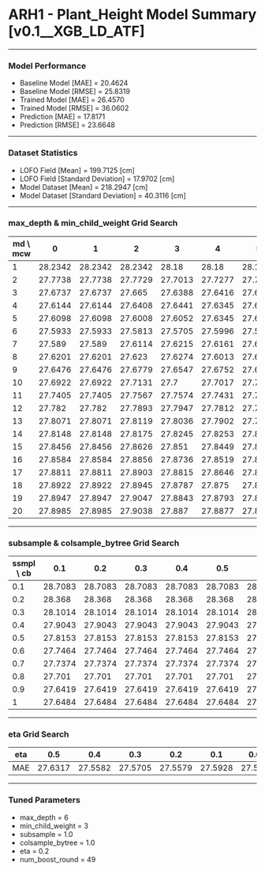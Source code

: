 # ARH1 - Plant_Height Model Summary [v0.1__XGB_LD_ATF]

***

### Model Performance

- Baseline Model [MAE] = 20.4624
- Baseline Model [RMSE] = 25.8319
- Trained Model [MAE] = 26.4570
- Trained Model [RMSE] = 36.0602
- Prediction [MAE] = 17.8171
- Prediction [RMSE] = 23.6648
***

### Dataset Statistics

- LOFO Field [Mean] = 199.7125 [cm]
- LOFO Field [Standard Deviation] = 17.9702 [cm]
- Model Dataset [Mean] = 218.2947 [cm]
- Model Dataset [Standard Deviation] = 40.3116 [cm]
***

### max_depth & min_child_weight Grid Search

|   md \ mcw |       0 |       1 |       2 |       3 |       4 |       5 |       6 |       7 |       8 |       9 |      10 |      11 |      12 |      13 |      14 |      15 |      16 |      17 |      18 |      19 |      20 |
|------------|---------|---------|---------|---------|---------|---------|---------|---------|---------|---------|---------|---------|---------|---------|---------|---------|---------|---------|---------|---------|---------|
|          1 | 28.2342 | 28.2342 | 28.2342 | 28.18   | 28.18   | 28.18   | 28.18   | 28.18   | 28.18   | 28.18   | 28.227  | 28.227  | 28.227  | 28.227  | 28.1992 | 28.1093 | 28.1093 | 28.1093 | 28.1093 | 28.1093 | 28.1093 |
|          2 | 27.7738 | 27.7738 | 27.7729 | 27.7013 | 27.7277 | 27.757  | 27.7409 | 27.7491 | 27.7782 | 27.8242 | 27.7684 | 27.7335 | 27.7263 | 27.7534 | 27.8449 | 27.7769 | 27.7565 | 27.7426 | 27.766  | 27.7281 | 27.747  |
|          3 | 27.6737 | 27.6737 | 27.665  | 27.6388 | 27.6416 | 27.6543 | 27.6855 | 27.6502 | 27.6809 | 27.7341 | 27.692  | 27.7065 | 27.6505 | 27.6901 | 27.6924 | 27.6754 | 27.6783 | 27.6719 | 27.6979 | 27.7044 | 27.7331 |
|          4 | 27.6144 | 27.6144 | 27.6408 | 27.6441 | 27.6345 | 27.6335 | 27.6599 | 27.6374 | 27.6622 | 27.6305 | 27.6432 | 27.6697 | 27.6633 | 27.6506 | 27.653  | 27.6677 | 27.6712 | 27.6635 | 27.649  | 27.6396 | 27.6288 |
|          5 | 27.6098 | 27.6098 | 27.6008 | 27.6052 | 27.6345 | 27.608  | 27.6539 | 27.641  | 27.6256 | 27.6459 | 27.6614 | 27.6272 | 27.6497 | 27.6327 | 27.6611 | 27.6866 | 27.6691 | 27.6677 | 27.6373 | 27.6564 | 27.6813 |
|          6 | 27.5933 | 27.5933 | 27.5813 | 27.5705 | 27.5996 | 27.5923 | 27.6198 | 27.6063 | 27.6221 | 27.6287 | 27.613  | 27.6061 | 27.6077 | 27.6133 | 27.6131 | 27.6088 | 27.6107 | 27.6213 | 27.6345 | 27.6239 | 27.6291 |
|          7 | 27.589  | 27.589  | 27.6114 | 27.6215 | 27.6161 | 27.637  | 27.6618 | 27.6701 | 27.668  | 27.6444 | 27.6361 | 27.6329 | 27.632  | 27.6468 | 27.6202 | 27.651  | 27.6289 | 27.6134 | 27.5949 | 27.605  | 27.5999 |
|          8 | 27.6201 | 27.6201 | 27.623  | 27.6274 | 27.6013 | 27.6639 | 27.663  | 27.658  | 27.6395 | 27.6612 | 27.6734 | 27.6738 | 27.6513 | 27.6396 | 27.6825 | 27.6422 | 27.6423 | 27.6557 | 27.6438 | 27.6494 | 27.6516 |
|          9 | 27.6476 | 27.6476 | 27.6779 | 27.6547 | 27.6752 | 27.6914 | 27.698  | 27.698  | 27.7049 | 27.699  | 27.7311 | 27.7185 | 27.6843 | 27.6679 | 27.6915 | 27.7022 | 27.6621 | 27.6978 | 27.6695 | 27.6486 | 27.6899 |
|         10 | 27.6922 | 27.6922 | 27.7131 | 27.7    | 27.7017 | 27.7086 | 27.7238 | 27.7146 | 27.7255 | 27.7177 | 27.7195 | 27.7145 | 27.7073 | 27.7185 | 27.7109 | 27.705  | 27.686  | 27.7043 | 27.7218 | 27.668  | 27.6863 |
|         11 | 27.7405 | 27.7405 | 27.7567 | 27.7574 | 27.7431 | 27.7444 | 27.7615 | 27.7693 | 27.7595 | 27.78   | 27.7277 | 27.7581 | 27.7482 | 27.7397 | 27.7132 | 27.7523 | 27.7114 | 27.6926 | 27.7052 | 27.7051 | 27.7067 |
|         12 | 27.782  | 27.782  | 27.7893 | 27.7947 | 27.7812 | 27.7519 | 27.7795 | 27.7858 | 27.7892 | 27.7762 | 27.753  | 27.7646 | 27.7518 | 27.7398 | 27.7341 | 27.7557 | 27.7342 | 27.728  | 27.7163 | 27.7234 | 27.672  |
|         13 | 27.8071 | 27.8071 | 27.8119 | 27.8036 | 27.7902 | 27.7864 | 27.7937 | 27.7992 | 27.8115 | 27.7941 | 27.7665 | 27.756  | 27.7614 | 27.7669 | 27.7722 | 27.7613 | 27.7527 | 27.7591 | 27.7537 | 27.7365 | 27.7088 |
|         14 | 27.8148 | 27.8148 | 27.8175 | 27.8245 | 27.8253 | 27.8041 | 27.8023 | 27.8017 | 27.8071 | 27.8123 | 27.7805 | 27.7943 | 27.7786 | 27.794  | 27.7777 | 27.768  | 27.7449 | 27.7509 | 27.75   | 27.7452 | 27.7149 |
|         15 | 27.8456 | 27.8456 | 27.8626 | 27.851  | 27.8449 | 27.8185 | 27.8195 | 27.8232 | 27.8173 | 27.8021 | 27.8104 | 27.8082 | 27.7788 | 27.7827 | 27.8029 | 27.7892 | 27.771  | 27.7581 | 27.7673 | 27.7499 | 27.7289 |
|         16 | 27.8584 | 27.8584 | 27.8856 | 27.8736 | 27.8519 | 27.8356 | 27.826  | 27.829  | 27.8303 | 27.8289 | 27.7915 | 27.8033 | 27.8029 | 27.7992 | 27.7981 | 27.7928 | 27.7791 | 27.78   | 27.7579 | 27.7608 | 27.7506 |
|         17 | 27.8811 | 27.8811 | 27.8903 | 27.8815 | 27.8646 | 27.8362 | 27.8402 | 27.8341 | 27.8349 | 27.8352 | 27.808  | 27.8061 | 27.7998 | 27.8045 | 27.7904 | 27.7944 | 27.7809 | 27.7801 | 27.7757 | 27.7749 | 27.7768 |
|         18 | 27.8922 | 27.8922 | 27.8945 | 27.8787 | 27.875  | 27.8498 | 27.8444 | 27.8461 | 27.8424 | 27.8326 | 27.8271 | 27.8179 | 27.8078 | 27.8104 | 27.799  | 27.8188 | 27.786  | 27.786  | 27.7771 | 27.7525 | 27.7723 |
|         19 | 27.8947 | 27.8947 | 27.9047 | 27.8843 | 27.8793 | 27.8625 | 27.8476 | 27.8467 | 27.8401 | 27.8388 | 27.8233 | 27.8257 | 27.8382 | 27.8185 | 27.8074 | 27.8105 | 27.8077 | 27.7874 | 27.7815 | 27.7802 | 27.7653 |
|         20 | 27.8985 | 27.8985 | 27.9038 | 27.887  | 27.8877 | 27.866  | 27.8555 | 27.8552 | 27.851  | 27.8567 | 27.8267 | 27.8241 | 27.8215 | 27.8066 | 27.8179 | 27.8185 | 27.8088 | 27.7882 | 27.8052 | 27.7964 | 27.7905 |

***

### subsample & colsample_bytree Grid Search

|   ssmpl \ cb |     0.1 |     0.2 |     0.3 |     0.4 |     0.5 |     0.6 |     0.7 |     0.8 |     0.9 |     1.0 |
|--------------|---------|---------|---------|---------|---------|---------|---------|---------|---------|---------|
|          0.1 | 28.7083 | 28.7083 | 28.7083 | 28.7083 | 28.7083 | 28.7083 | 28.7083 | 28.7083 | 28.7083 | 28.6219 |
|          0.2 | 28.368  | 28.368  | 28.368  | 28.368  | 28.368  | 28.368  | 28.368  | 28.368  | 28.368  | 28.2877 |
|          0.3 | 28.1014 | 28.1014 | 28.1014 | 28.1014 | 28.1014 | 28.1014 | 28.1014 | 28.1014 | 28.1014 | 28.0773 |
|          0.4 | 27.9043 | 27.9043 | 27.9043 | 27.9043 | 27.9043 | 27.9043 | 27.9043 | 27.9043 | 27.9043 | 27.8491 |
|          0.5 | 27.8153 | 27.8153 | 27.8153 | 27.8153 | 27.8153 | 27.8153 | 27.8153 | 27.8153 | 27.8153 | 27.7637 |
|          0.6 | 27.7464 | 27.7464 | 27.7464 | 27.7464 | 27.7464 | 27.7464 | 27.7464 | 27.7464 | 27.7464 | 27.7213 |
|          0.7 | 27.7374 | 27.7374 | 27.7374 | 27.7374 | 27.7374 | 27.7374 | 27.7374 | 27.7374 | 27.7374 | 27.7255 |
|          0.8 | 27.701  | 27.701  | 27.701  | 27.701  | 27.701  | 27.701  | 27.701  | 27.701  | 27.701  | 27.6708 |
|          0.9 | 27.6419 | 27.6419 | 27.6419 | 27.6419 | 27.6419 | 27.6419 | 27.6419 | 27.6419 | 27.6419 | 27.6744 |
|          1   | 27.6484 | 27.6484 | 27.6484 | 27.6484 | 27.6484 | 27.6484 | 27.6484 | 27.6484 | 27.6484 | 27.5705 |

***

### eta Grid Search

| eta   |     0.5 |     0.4 |     0.3 |     0.2 |     0.1 |    0.01 |   0.001 |
|-------|---------|---------|---------|---------|---------|---------|---------|
| MAE   | 27.6317 | 27.5582 | 27.5705 | 27.5579 | 27.5928 | 27.5724 | 83.6859 |

***

### Tuned Parameters

- max_depth = 6
- min_child_weight = 3
- subsample = 1.0
- colsample_bytree = 1.0
- eta = 0.2
- num_boost_round = 49
